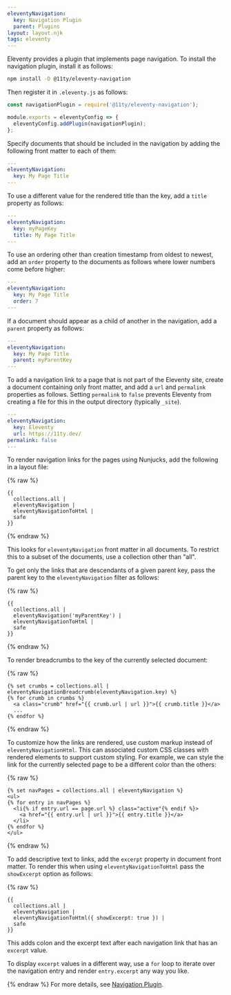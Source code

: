```yaml
---
eleventyNavigation:
  key: Navigation Plugin
  parent: Plugins
layout: layout.njk
tags: eleventy
---
```


Eleventy provides a plugin that implements page navigation.
To install the navigation plugin, install it as follows:

```bash
npm install -D @11ty/eleventy-navigation
```

Then register it in `.eleventy.js` as follows:

```js
const navigationPlugin = require('@11ty/eleventy-navigation');

module.exports = eleventyConfig => {
  eleventyConfig.addPlugin(navigationPlugin);
};
```

Specify documents that should be included in the navigation
by adding the following front matter to each of them:

```yaml
---
eleventyNavigation:
  key: My Page Title
---

```

To use a different value for the rendered title than the key,
add a `title` property as follows:

```yaml
---
eleventyNavigation:
  key: myPageKey
  title: My Page Title
---

```

To use an ordering other than creation timestamp from oldest to newest,
add an `order` property to the documents as follows
where lower numbers come before higher:

```yaml
---
eleventyNavigation:
  key: My Page Title
  order: 7
---

```

If a document should appear as a child of another in the navigation,
add a `parent` property as follows:

```yaml
---
eleventyNavigation:
  key: My Page Title
  parent: myParentKey
---

```

To add a navigation link to a page that is not part of the Eleventy site,
create a document containing only front matter,
and add a `url` and `permalink` properties as follows.
Setting `permalink` to `false` prevents Eleventy from
creating a file for this in the output directory (typically `_site`).

```yaml
---
eleventyNavigation:
  key: Eleventy
  url: https://11ty.dev/
permalink: false
---

```

To render navigation links for the pages using Nunjucks,
add the following in a layout file:

{% raw %}

```liquid
{{
  collections.all |
  eleventyNavigation |
  eleventyNavigationToHtml |
  safe
}}
```

{% endraw %}

This looks for `eleventyNavigation` front matter in all documents.
To restrict this to a subset of the documents,
use a collection other than "all".

To get only the links that are descendants of a given parent key,
pass the parent key to the `eleventyNavigation` filter as follows:

{% raw %}

```liquid
{{
  collections.all |
  eleventyNavigation('myParentKey') |
  eleventyNavigationToHtml |
  safe
}}
```

{% endraw %}

To render breadcrumbs to the key of the currently selected document:

{% raw %}

```liquid
{% set crumbs = collections.all | eleventyNavigationBreadcrumb(eleventyNavigation.key) %}
{% for crumb in crumbs %}
  <a class="crumb" href="{{ crumb.url | url }}">{{ crumb.title }}</a>
  ...
{% endfor %}
```

{% endraw %}

To customize how the links are rendered,
use custom markup instead of `eleventyNavigationHtml`.
This can associated custom CSS classes with rendered elements
to support custom styling.
For example, we can style the link for the currently selected page
to be a different color than the others:

{% raw %}

```liquid
{% set navPages = collections.all | eleventyNavigation %}
<ul>
{% for entry in navPages %}
  <li{% if entry.url == page.url %} class="active"{% endif %}>
    <a href="{{ entry.url | url }}">{{ entry.title }}</a>
  </li>
{% endfor %}
</ul>
```

{% endraw %}

To add descriptive text to links, add the `excerpt` property
in document front matter.
To render this when using `eleventyNavigationToHtml`
pass the `showExcerpt` option as follows:

{% raw %}

```liquid
{{
  collections.all |
  eleventyNavigation |
  eleventyNavigationToHtml({ showExcerpt: true }) |
  safe
}}
```

This adds colon and the excerpt text after
each navigation link that has an `excerpt` value.

To display `excerpt` values in a different way,
use a `for` loop to iterate over the navigation entry
and render `entry.excerpt` any way you like.

{% endraw %}
For more details, see
[Navigation Plugin](https://www.11ty.dev/docs/plugins/navigation).
